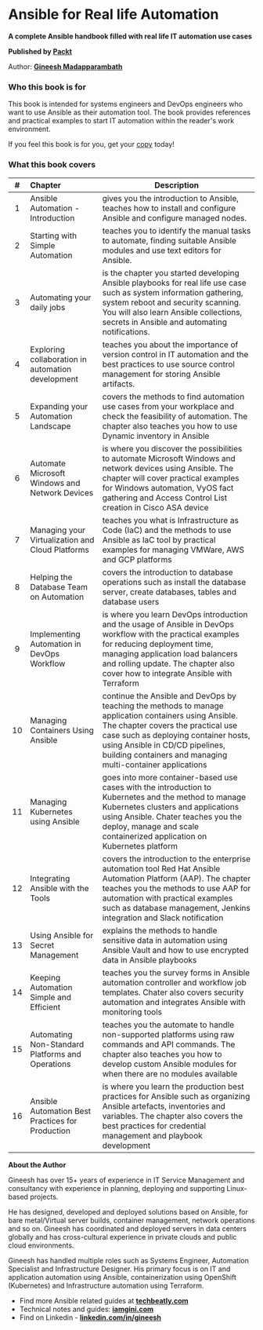 # Ansible for Real life Automation

**A complete Ansible handbook filled with real life IT automation use cases**

**Published by [Packt](http://techbeatly.com/ansiblebook)**

Author: **[Gineesh Madapparambath](https://www.linkedin.com/in/gineesh/)**

### Who this book is for 

This book is intended for systems engineers and DevOps engineers who want to use Ansible as their automation tool. The book provides references and practical examples to start IT automation within the reader's work environment. 

If you feel this book is for you, get your [copy](https://ansiblehandbook.com/) today!

### What this book covers 

| #   |      Chapter      |  Description |
|:----------:|:-------------|------|
| 1 | Ansible Automation - Introduction | gives you the introduction to Ansible, teaches how to install and configure Ansible and configure managed nodes. |
| 2 | Starting with Simple Automation | teaches you to identify the manual tasks to automate, finding suitable Ansible modules and use text editors for Ansible. |
| 3 | Automating your daily jobs  | is the chapter you started developing Ansible playbooks for real life use case such as system information gathering, system reboot and security scanning. You will also learn Ansible collections, secrets in Ansible and automating notifications.  |
| 4 | Exploring collaboration in automation development   | teaches you about the importance of version control in IT automation and the best practices to use source control management for storing Ansible artifacts.  |
| 5 | Expanding your Automation Landscape | covers the methods to find automation use cases from your workplace and check the feasibility of automation. The chapter also teaches you how to use Dynamic inventory in Ansible |
| 6 | Automate Microsoft Windows and Network Devices | is where you discover the possibilities to automate Microsoft Windows and network devices using Ansible. The chapter will cover practical examples for Windows automation, VyOS fact gathering and Access Control List creation in Cisco ASA device|
| 7 | Managing your Virtualization and Cloud Platforms | teaches you what is Infrastructure as Code (IaC) and the methods to use Ansible as IaC tool by practical examples for managing VMWare, AWS and GCP platforms
| 8 | Helping the Database Team on Automation | covers the introduction to database operations such as install the database server, create databases, tables and database users|
| 9 | Implementing Automation in DevOps Workflow | is where you learn DevOps introduction and the usage of Ansible in DevOps workflow with the practical examples for reducing deployment time, managing application load balancers and rolling update. The chapter also cover how to integrate Ansible with Terraform |
| 10 | Managing Containers Using Ansible | continue the Ansible and DevOps by teaching the methods to manage application containers using Ansible. The chapter covers the practical use case such as deploying container hosts, using Ansible in CD/CD pipelines, building containers and managing multi-container applications |
| 11 | Managing Kubernetes using Ansible | goes into more container-based use cases with the introduction to Kubernetes and the method to manage Kubernetes clusters and applications using Ansible. Chater teaches you the deploy, manage and scale containerized application on Kubernetes platform |
| 12 | Integrating Ansible with the Tools | covers the introduction to the enterprise automation tool Red Hat Ansible Automation Platform (AAP). The chapter teaches you the methods to use AAP for automation with practical examples such as database management, Jenkins integration and Slack notification | 
| 13 | Using Ansible for Secret Management | explains the methods to handle sensitive data in automation using Ansible Vault and how to use encrypted data in Ansible playbooks |
| 14 | Keeping Automation Simple and Efficient | teaches you the survey forms in Ansible automation controller and workflow job templates. Chater also covers security automation and integrates Ansible with monitoring tools |
| 15 | Automating Non-Standard Platforms and Operations | teaches you the automate to handle non-supported platforms using raw commands and API commands. The chapter also teaches you how to develop custom Ansible modules for when there are no modules available |
| 16 | Ansible Automation Best Practices for Production | is where you learn the production best practices for Ansible such as organizing Ansible artefacts, inventories and variables. The chapter also covers the best practices for credential management and playbook development |

**About the Author**

Gineesh has over 15+ years of experience in IT Service Management and consultancy with experience in planning, deploying and supporting Linux-based projects.

He has designed, developed and deployed solutions based on Ansible, for bare metal/Virtual server builds, container management, network operations and so on. Gineesh has coordinated and deployed servers in data centers globally and has cross-cultural experience in private clouds and public cloud environments.

Gineesh has handled multiple roles such as Systems Engineer, Automation Specialist and Infrastructure Designer. His primary focus is on IT and application automation using Ansible, containerization using OpenShift (Kubernetes) and Infrastructure automation using Terraform.

- Find more Ansible related guides at **[techbeatly.com](https://www.techbeatly.com/ansible/)**
- Technical notes and guides: **[iamgini.com](https://iamgini.com/)**
- Find on Linkedin -  **[linkedin.com/in/gineesh](https://www.linkedin.com/in/gineesh/)**